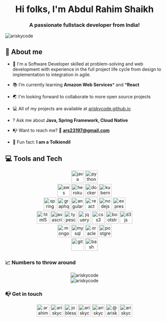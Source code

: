 <h1 align="center">Hi folks, I'm Abdul Rahim Shaikh</h1>
<h3 align="center">A passionate fullstack developer from India!</h3>

<p align="left"> <img src="https://komarev.com/ghpvc/?username=ariskycode" alt="ariskycode" /> </p>

## 	&#x1F64B; About me

- &#x1F464; I'm a Software Developer skilled at problem-solving and web development with experience in the full project life cycle from design to implementation to integration in agile.

- &#x1F4DA; I’m currently learning **Amazon Web Services*** and ***React**

- &#x1F30F; I'm looking forward to collaborate to more open source projects

- &#x1F4BB; All of my projects are available at [ariskycode.github.io](ariskycode.github.io)

- &#x003F; Ask me about **Java, Spring Framework, Cloud Native**

- &#x1F4ED; Want to reach me? &#x1F4E7; **ars23197@gmail.com**

- &#x1F3A0; Fun fact: **I am a Tolkiendil**

## &#x1F4BB; Tools and Tech

<p align="center">
    <img src="https://devicons.github.io/devicon/devicon.git/icons/java/java-original-wordmark.svg" alt="java" width="40" height="40"/> 
    <img src="https://devicons.github.io/devicon/devicon.git/icons/python/python-original.svg" alt="python" width="40" height="40"/> 
    <br/>
    <img src="https://devicons.github.io/devicon/devicon.git/icons/amazonwebservices/amazonwebservices-original-wordmark.svg" alt="aws" width="40" height="40"/> 
    <img src="https://devicons.github.io/devicon/devicon.git/icons/heroku/heroku-original-wordmark.svg" alt="heroku" width="40" height="40"/> 
    <img src="https://devicons.github.io/devicon/devicon.git/icons/docker/docker-original-wordmark.svg" alt="docker" width="40" height="40"/> 
    <img src="https://www.vectorlogo.zone/logos/kubernetes/kubernetes-icon.svg" alt="kubernetes" width="40" height="40"/> 
    <br/>
    <img src="https://www.vectorlogo.zone/logos/springio/springio-icon.svg" alt="spring" width="40" height="40"/>
    <img src="https://www.vectorlogo.zone/logos/graphql/graphql-icon.svg" alt="graphql" width="40" height="40"/>
    <img src="https://devicons.github.io/devicon/devicon.git/icons/angularjs/angularjs-original.svg" alt="angularjs" width="40" height="40"/> 
    <img src="https://devicons.github.io/devicon/devicon.git/icons/react/react-original-wordmark.svg" alt="react" width="40" height="40"/>
    <img src="https://devicons.github.io/devicon/devicon.git/icons/nodejs/nodejs-original-wordmark.svg" alt="nodejs" width="40" height="40"/> 
    <img src="https://devicons.github.io/devicon/devicon.git/icons/express/express-original-wordmark.svg" alt="express" width="40" height="40"/> 
    <br/>
    <img src="https://devicons.github.io/devicon/devicon.git/icons/html5/html5-original-wordmark.svg" alt="html5" width="40" height="40"/> 
    <img src="https://devicons.github.io/devicon/devicon.git/icons/javascript/javascript-original.svg" alt="javascript" width="40" height="40"/> 
    <img src="https://devicons.github.io/devicon/devicon.git/icons/typescript/typescript-original.svg" alt="typescript" width="40" height="40"/>
    <img src="http://devicons.github.io/devicon/devicon.git/icons/jquery/jquery-original-wordmark.svg" alt="jquery" width="40" height="40"/> 
    <img src="https://devicons.github.io/devicon/devicon.git/icons/css3/css3-original-wordmark.svg" alt="css3" width="40" height="40"/> 
    <img src="https://devicons.github.io/devicon/devicon.git/icons/bootstrap/bootstrap-plain.svg" alt="bootstrap" width="40" height="40"/> 
    <img src="https://devicons.github.io/devicon/devicon.git/icons/d3js/d3js-original.svg" alt="d3js" width="40" height="40"/> 
    <br/>
    <img src="https://devicons.github.io/devicon/devicon.git/icons/mongodb/mongodb-original-wordmark.svg" alt="mongodb" width="40" height="40"/> 
    <img src="https://devicons.github.io/devicon/devicon.git/icons/mysql/mysql-original-wordmark.svg" alt="mysql" width="40" height="40"/> 
    <img src="https://devicons.github.io/devicon/devicon.git/icons/oracle/oracle-original.svg" alt="oracle" width="40" height="40"/> 
    <img src="https://devicons.github.io/devicon/devicon.git/icons/postgresql/postgresql-original-wordmark.svg" alt="postgresql" width="40" height="40"/> 
    <br/>
    <img src="https://www.vectorlogo.zone/logos/git-scm/git-scm-icon.svg" alt="git" width="40" height="40"/>
    <img src="https://www.vectorlogo.zone/logos/gnu_bash/gnu_bash-icon.svg" alt="bash" width="40" height="40"/> 
    
</p>


### &#x1f4c8; Numbers to throw around
<p align="center">
    <img align="center" src="https://github-readme-stats.vercel.app/api?username=ariskycode&show_icons=true" alt="ariskycode" />
    <br>
    <img src="https://github-readme-stats.vercel.app/api/top-langs/?username=ariskycode&layout=compact" alt="ariskycode" />
</p>


### &#x1F4ED; Get in touch
<p align="center">
    <a href="https://linkedin.com/in/arahims" target="blank"><img align="center" src="https://cdn.jsdelivr.net/npm/simple-icons@3.0.1/icons/linkedin.svg" alt="arahims" height="40" width="40" /></a>
    <a href="https://twitter.com/ariskycode" target="blank"><img align="center" src="https://cdn.jsdelivr.net/npm/simple-icons@3.0.1/icons/twitter.svg" alt="ariskycode" height="40" width="40"/></a>
    <a href="https://instagram.com/joblessness_over9000" target="blank"><img align="center" src="https://cdn.jsdelivr.net/npm/simple-icons@3.0.1/icons/instagram.svg" alt="joblessness_over9000" height="40" width="40"/></a>
    <a href="https://codepen.io/ariskycode" target="blank"><img align="center" src="https://cdn.jsdelivr.net/npm/simple-icons@3.0.1/icons/codepen.svg" alt="ariskycode" height="40" width="40"/></a>
    <a href="https://stackoverflow.com/users/ariskycode" target="blank"><img align="center" src="https://cdn.jsdelivr.net/npm/simple-icons@3.0.1/icons/stackoverflow.svg" alt="ariskycode" height="40" width="40"/></a>
    <a href="https://medium.com/@ariskycode" target="blank"><img align="center" src="https://cdn.jsdelivr.net/npm/simple-icons@3.0.1/icons/medium.svg" alt="@ariskycode" height="40" width="40"/></a>
    <a href="https://dev.to/ariskycode" target="blank"><img align="center" src="https://cdn.jsdelivr.net/npm/simple-icons@3.0.1/icons/dev-dot-to.svg" alt="ariskycode" height="40" width="40"/></a>
</p>